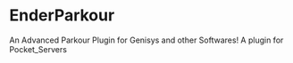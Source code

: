 # EnderParkour
An Advanced Parkour Plugin for Genisys and other Softwares! A plugin for Pocket_Servers
